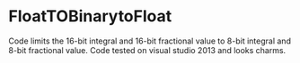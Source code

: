 # FloatTOBinarytoFloat

Code limits the 16-bit integral and 16-bit fractional value to 8-bit integral and 8-bit fractional value.
Code tested on visual studio 2013 and looks charms.
